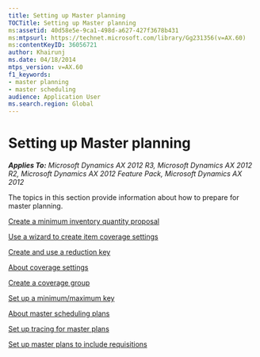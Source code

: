 ```yaml
---
title: Setting up Master planning
TOCTitle: Setting up Master planning
ms:assetid: 40d58e5e-9ca1-498d-a627-427f3678b431
ms:mtpsurl: https://technet.microsoft.com/library/Gg231356(v=AX.60)
ms:contentKeyID: 36056721
author: Khairunj
ms.date: 04/18/2014
mtps_version: v=AX.60
f1_keywords:
- master planning
- master scheduling
audience: Application User
ms.search.region: Global
---
```


# Setting up Master planning 


_**Applies To:** Microsoft Dynamics AX 2012 R3, Microsoft Dynamics AX 2012 R2, Microsoft Dynamics AX 2012 Feature Pack, Microsoft Dynamics AX 2012_

The topics in this section provide information about how to prepare for master planning.

[Create a minimum inventory quantity proposal](create-a-minimum-inventory-quantity-proposal.md)

[Use a wizard to create item coverage settings](use-a-wizard-to-create-item-coverage-settings.md)

[Create and use a reduction key](create-and-use-a-reduction-key.md)

[About coverage settings](about-coverage-settings.md)

[Create a coverage group](create-a-coverage-group.md)

[Set up a minimum/maximum key](set-up-a-minimum-maximum-key.md)

[About master scheduling plans](about-master-scheduling-plans.md)

[Set up tracing for master plans](set-up-tracing-for-master-plans.md)

[Set up master plans to include requisitions](set-up-master-plans-to-include-requisitions.md)

  


